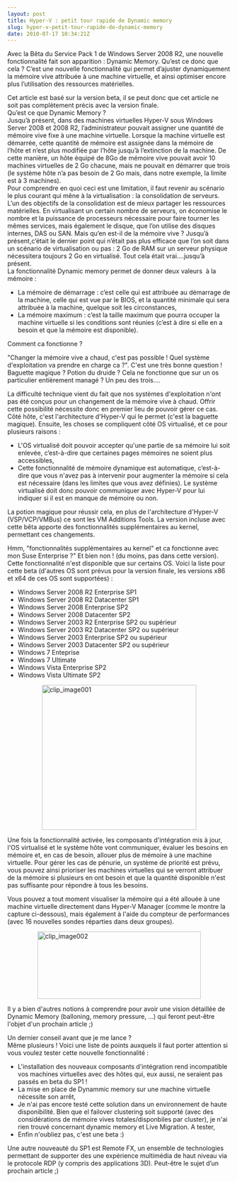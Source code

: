 ```yaml
---
layout: post
title: Hyper-V : petit tour rapide de Dynamic memory
slug: hyper-v-petit-tour-rapide-de-dynamic-memory
date: 2010-07-17 10:34:21Z
---
```


<p>Avec la Bêta du Service Pack 1 de Windows Server 2008 R2, une nouvelle fonctionnalité fait son apparition : Dynamic Memory. Qu’est ce donc que cela ? C’est une nouvelle fonctionnalité qui permet d’ajuster dynamiquement la mémoire vive attribuée à une machine virtuelle, et ainsi optimiser encore plus l’utilisation des ressources matérielles.</p>  <p>Cet article est basé sur la version beta, il se peut donc que cet article ne soit pas complètement précis avec la version finale.   <br />Qu’est ce que Dynamic Memory ?    <br />Jusqu’à présent, dans des machines virtuelles Hyper-V sous Windows Server 2008 et 2008 R2, l’administrateur pouvait assigner une quantité de mémoire vive fixe à une machine virtuelle. Lorsque la machine virtuelle est démarrée, cette quantité de mémoire est assignée dans la mémoire de l’hôte et n’est plus modifiée par l’hôte jusqu’à l’extinction de la machine. De cette manière, un hôte équipé de 8Go de mémoire vive pouvait avoir 10 machines virtuelles de 2 Go chacune, mais ne pouvait en démarrer que trois (le système hôte n’a pas besoin de 2 Go mais, dans notre exemple, la limite est à 3 machines).    <br />Pour comprendre en quoi ceci est une limitation, il faut revenir au scénario le plus courant qui mêne à la virtualisation : la consolidation de serveurs. L’un des objectifs de la consolidation est de mieux partager les ressources matérielles. En virtualisant un certain nombre de serveurs, on économise le nombre et la puissance de processeurs nécessaire pour faire tourner les mêmes services, mais également le disque, que l’on utilise des disques internes, DAS ou SAN. Mais qu’en est-il de la mémoire vive ? Jusqu’à présent,c’était le dernier point qui n’était pas plus efficace que l’on soit dans un scénario de virtualisation ou pas : 2 Go de RAM sur un serveur physique nécessitera toujours 2 Go en virtualisé. Tout cela était vrai….jusqu’à présent.    <br />La fonctionnalité Dynamic memory permet de donner deux valeurs&#160; à la mémoire :</p>  <ul>   <li>La mémoire de démarrage : c’est celle qui est attribuée au démarrage de la machine, celle qui est vue par le BIOS, et la quantité minimale qui sera attribuée à la machine, quelque soit les circonstances, </li>    <li>La mémoire maximum : c’est la taille maximum que pourra occuper la machine virtuelle si les conditions sont réunies (c’est à dire si elle en a besoin et que la mémoire est disponible). </li> </ul>  <p>Comment ca fonctionne ?</p>  <p>&quot;Changer la mémoire vive a chaud, c'est pas possible ! Quel système d'exploitation va prendre en charge ca ?&quot;. C'est une très bonne question ! Baguette magique ? Potion du druide ? Cela ne fonctionne que sur un os particulier entièrement managé ? Un peu des trois….</p>  <p>La difficulté technique vient du fait que nos systèmes d'exploitation n'ont pas été conçus pour un changement de la mémoire vive à chaud. Offrir cette possibilité nécessite donc en premier lieu de pouvoir gérer ce cas. Côté hôte, c'est l'architecture d'Hyper-V qui le permet (c'est la baguette magique). Ensuite, les choses se compliquent côté OS virtualisé, et ce pour plusieurs raisons : </p>  <ul>   <li>L'OS virtualisé doit pouvoir accepter qu'une partie de sa mémoire lui soit enlevée, c’est-à-dire que certaines pages mémoires ne soient plus accessibles,</li>    <li>Cette fonctionnalité de mémoire dynamique est automatique, c’est-à-dire que vous n'avez pas à intervenir pour augmenter la mémoire si cela est nécessaire (dans les limites que vous avez définies). Le système virtualisé doit donc pouvoir communiquer avec Hyper-V pour lui indiquer si il est en manque de mémoire ou non.</li> </ul>  <p>La potion magique pour réussir cela, en plus de l'architecture d'Hyper-V (VSP/VCP/VMBus) ce sont les VM Additions Tools. La version incluse avec cette bêta apporte des fonctionnalités supplémentaires au kernel, permettant ces changements. </p>  <p>Hmm, &quot;fonctionnalités supplémentaires au kernel&quot; et ca fonctionne avec mon Suse Enterprise ?&quot; Et bien non ! (du moins, pas dans cette version). Cette fonctionnalité n'est disponible que sur certains OS. Voici la liste pour cette beta (d'autres OS sont prévus pour la version finale, les versions x86 et x64 de ces OS sont supportées) : </p>  <ul>   <li>Windows Server 2008 R2 Enterprise SP1</li>    <li>Windows Server 2008 R2 Datacenter SP1</li>    <li>Windows Server 2008 Enterprise SP2</li>    <li>Windows Server 2008 Datacenter SP2 </li>    <li>Windows Server 2003 R2 Enterprise SP2 ou supérieur</li>    <li>Windows Server 2003 R2 Datacenter SP2 ou supérieur</li>    <li>Windows Server 2003 Enterprise SP2 ou supérieur</li>    <li>Windows Server 2003 Datacenter SP2 ou supérieur</li>    <li>Windows 7 Enteprise</li>    <li>Windows 7 Ultimate</li>    <li>Windows Vista Enterprise SP2</li>    <li>Windows Vista Ultimate SP2</li> </ul>  <p><a href="http://blog.maneu.net/wp-content/uploads/2010/07/clip_image001.png"><img style="border-bottom: 0px; border-left: 0px; display: block; float: none; margin-left: auto; border-top: 0px; margin-right: auto; border-right: 0px" title="clip_image001" border="0" alt="clip_image001" src="http://blog.maneu.net/wp-content/uploads/2010/07/clip_image001_thumb.png" width="349" height="327" /></a></p>  <p>Une fois la fonctionnalité activée, les composants d'intégration mis à jour, l'OS virtualisé et le système hôte vont communiquer, évaluer les besoins en mémoire et, en cas de besoin, allouer plus de mémoire à une machine virtuelle. Pour gérer les cas de pénurie, un système de priorité est prévu, vous pouvez ainsi prioriser les machines virtuelles qui se verront attribuer de la mémoire si plusieurs en ont besoin et que la quantité disponible n'est pas suffisante pour répondre à tous les besoins.</p>  <p>Vous pouvez a tout moment visualiser la mémoire qui a été allouée à une machine virtuelle directement dans Hyper-V Manager (comme le montre la capture ci-dessous), mais également à l'aide du compteur de performances (avec 16 nouvelles sondes réparties dans deux groupes).</p>  <p><a href="http://blog.maneu.net/wp-content/uploads/2010/07/clip_image002.png"><img style="border-bottom: 0px; border-left: 0px; display: block; float: none; margin-left: auto; border-top: 0px; margin-right: auto; border-right: 0px" title="clip_image002" border="0" alt="clip_image002" src="http://blog.maneu.net/wp-content/uploads/2010/07/clip_image002_thumb.png" width="369" height="152" /></a></p>  <p>Il y a bien d'autres notions à comprendre pour avoir une vision détaillée de Dynamic Memory (balloning, memory pressure, …) qui feront peut-être l'objet d'un prochain article ;)</p>  <p>Un dernier conseil avant que je me lance ?   <br />Même plusieurs ! Voici une liste de points auxquels il faut porter attention si vous voulez tester cette nouvelle fonctionnalité : </p>  <ul>   <li>L'installation des nouveaux composants d'intégration rend incompatible vos machines virtuelles avec des hôtes qui, eux aussi, ne seraient pas passés en beta du SP1 !</li>    <li>La mise en place de Dynammic memory sur une machine virtuelle nécessite son arrêt,</li>    <li>Je n'ai pas encore testé cette solution dans un environnement de haute disponibilité. Bien que el failover clustering soit supporté (avec des considérations de mémoire vives totales/disponbiles par cluster), je n'ai rien trouvé concernant dynamic memory et Live Migration. A tester, </li>    <li>Enfin n'oubliez pas, c'est une beta :)</li> </ul>  <p>Une autre nouveauté du SP1 est Remote FX, un ensemble de technologies permettant de supporter des une expérience multimédia de haut niveau via le protocole RDP (y compris des applications 3D). Peut-être le sujet d’un prochain article ;)</p>
